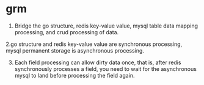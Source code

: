 # grm

1. Bridge the go structure, redis key-value value, mysql table data mapping processing, and crud processing of data.

2.go structure and redis key-value value are synchronous processing, mysql permanent storage is asynchronous processing.

3. Each field processing can allow dirty data once, that is, after redis synchronously processes a field, you need to wait for the asynchronous mysql to land before processing the field again.
